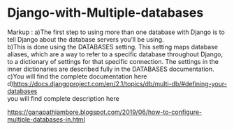 # Django-with-Multiple-databases
 Markup : a)The first step to using more than one database with Django is to tell Django about the database servers you’ll be using. <br />
b)This is done using the DATABASES setting. This setting maps database aliases, which are a way to refer to a specific database throughout Django, to a dictionary of settings for that specific connection. The settings in the inner dictionaries are described fully in the DATABASES documentation.<br />
c)You will find the complete documentation here <br />
d)https://docs.djangoproject.com/en/2.1/topics/db/multi-db/#defining-your-databases<br />
you will find complete description here

https://ganapathiambore.blogspot.com/2019/06/how-to-configure-multiple-databases-in.html

